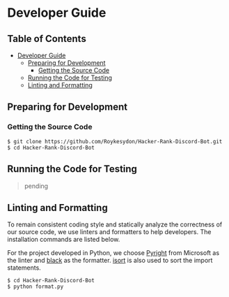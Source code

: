 # Developer Guide

## Table of Contents <!-- omit in toc -->
- [Developer Guide](#developer-guide)
  - [Preparing for Development](#preparing-for-development)
    - [Getting the Source Code](#getting-the-source-code)
  - [Running the Code for Testing](#running-the-code-for-testing)
  - [Linting and Formatting](#linting-and-formatting)

## Preparing for Development
### Getting the Source Code
```shell
$ git clone https://github.com/Roykesydon/Hacker-Rank-Discord-Bot.git
$ cd Hacker-Rank-Discord-Bot
```

## Running the Code for Testing
> pending

## Linting and Formatting
To remain consistent coding style and statically analyze the correctness of our source code, we use linters and formatters to help developers. The installation commands are listed below.

For the project developed in Python, we choose [Pyright](https://github.com/microsoft/pyright) from Microsoft as the linter and [black](https://github.com/psf/black) as the formatter. [isort](https://github.com/PyCQA/isort) is also used to sort the import statements. 

```shell
$ cd Hacker-Rank-Discord-Bot
$ python format.py
```
